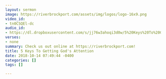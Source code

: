 ```yaml
---
layout: sermon
image: https://riverbrockport.com/assets/img/logos/logo-16x9.png
video_id:
- tn0CSQEl-dc
audio_id:
- https://dl.dropboxusercontent.com/s/jj76w3ahoqi3d0w/5%20Keys%20To%20Getting%20God%27s%20Attention.mp3?dl=0
verses:
- none
summary: Check us out online at https://riverbrockport.com!
title: 5 Keys To Getting God's Attention
date: 2018-10-14 07:49:44 -0400
categories: []
tags: []

---
```

